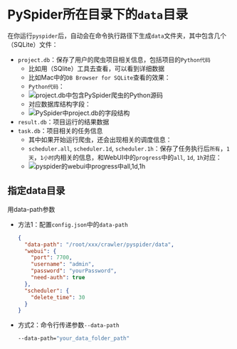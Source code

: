 
# PySpider所在目录下的`data`目录

在你运行`pyspider`后，自动会在命令执行路径下生成`data`文件夹，其中包含几个（SQLite）文件：

* `project.db`：保存了用户的爬虫项目相关信息，包括项目的`Python代码`
  * 比如用（SQlite）工具去查看，可以看到详细数据
  * 比如Mac中的`DB Browser for SQLite`查看的效果：
  * `Python代码`：
  * ![project.db中包含PySpider爬虫的Python源码](../assets/img/pyspider_sqlite_project_contain_python_code.png)
  * 对应数据库结构字段：
  * ![PySpider中project.db的字段结构](../assets/img/pyspider_project_db_structure.png)
* `result.db`：项目运行的结果数据
* `task.db`：项目相关的任务信息
  * 其中如果开始运行爬虫，还会出现相关的调度信息：
  * `scheduler.all`, `scheduler.1d`, `scheduler.1h`：保存了任务执行后`所有`，`1天`，`1小时`内相关的信息，和WebUI中的`progress`中的`all`, `1d`, `1h`对应：
  * ![pyspider的webui中progress中all,1d,1h](../assets/img/pyspider_webui_progress_all_1d_1h.png)

## 指定data目录

用data-path参数

* 方法1：配置`config.json`中的`data-path`
  ```json
  {
    "data-path": "/root/xxx/crawler/pyspider/data",
    "webui": {
      "port": 7700,
      "username": "admin",
      "password": "yourPassword",
      "need-auth": true
    },
    "scheduler": {
      "delete_time": 30
    }
  }
  ```
* 方式2：命令行传递参数`--data-path`
  ```bash
  --data-path="your_data_folder_path"
  ```
